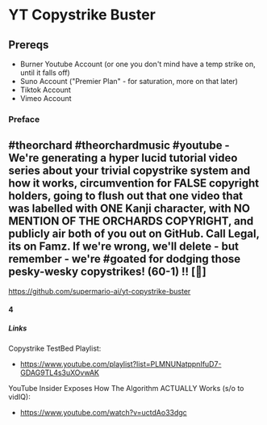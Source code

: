 # YT Copystrike Buster

## Prereqs

- Burner Youtube Account (or one you don't mind have a temp strike on, until it falls off)
- Suno Account ("Premier Plan" - for saturation, more on that later)
- Tiktok Account
- Vimeo Account

### Preface
#theorchard #theorchardmusic #youtube - We're generating a hyper lucid tutorial video series about your trivial copystrike system and how it works, circumvention for FALSE copyright holders, going to flush out that one video that was labelled with ONE Kanji character, with NO MENTION OF THE ORCHARDS COPYRIGHT, and publicly air both of you out on GitHub. 
Call Legal, its on Famz. If we're wrong, we'll delete - but remember - we're #goated for dodging those pesky-wesky copystrikes! (60-1) ‼️ [🍑]
---
https://github.com/supermario-ai/yt-copystrike-buster

#### 4

##### Links

Copystrike TestBed Playlist:

- <https://www.youtube.com/playlist?list=PLMNUNatppnIfuD7-GDAG9TL4s3uXOvwAK>

YouTube Insider Exposes How The Algorithm ACTUALLY Works (s/o to vidIQ):

- <https://www.youtube.com/watch?v=uctdAo33dgc>
